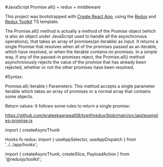 #JavaScript Promise all() + redux + middleware


This project was bootstrapped with [Create React App](https://github.com/facebook/create-react-app), using the [Redux](https://redux.js.org/) and [Redux Toolkit](https://redux-toolkit.js.org/) TS template.

The Promise.all() method is actually a method of the Promise object (which is also an object under JavaScript used to handle all the asynchronous operations), that takes an array of promises(an iterable) as input. It returns a single Promise that resolves when all of the promises passed as an iterable, which have resolved, or when the iterable contains no promises. In a simple way, if any of the passed-in promises reject, the Promise.all() method asynchronously rejects the value of the promise that has already been rejected, whether or not the other promises have been resolved. 

#Syntax: 

Promise.all( iterable )
Parameters: This method accepts a single parameter iterable which takes an array of promises or a normal array that contains some objects.

Return values: It follows some rules to return a single promise: 

https://github.com/prateekagrawal08/tswithredux/blob/main/src/api/examples-promise.js

import { createAsyncThunk

Hooks fo redux:
import { useAppSelector, useAppDispatch } from '../../app/hooks';


import { createAsyncThunk, createSlice, PayloadAction } from '@reduxjs/toolkit';

